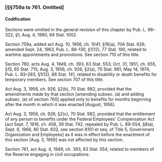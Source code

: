 ### [§§759a to 761. Omitted] ###

#### Codification ####

Sections were omitted in the general revision of this chapter by Pub. L. 96–322, §1, Aug. 4, 1980, 94 Stat. 1002.

Section 759a, added act Aug. 10, 1956, ch. 1041, §16(a), 70A Stat. 626; amended Sept. 24, 1963, Pub. L. 88–130, §1(12), 77 Stat. 190, related to wartime appointments and promotions. See section 710 of this title.

Section 760, acts Aug. 4, 1949, ch. 393, 63 Stat. 553; Oct. 31, 1951, ch. 655, §15, 65 Stat. 715; Aug. 3, 1956, ch. 926, §2(a), 70 Stat. 981; May 14, 1974, Pub. L. 93–283, §1(12), 88 Stat. 141, related to disability or death benefits for temporary members. See section 707 of this title.

Act Aug. 3, 1956, ch. 926, §2(b), 70 Stat. 982, provided that the amendments made by that section [amending subsec. (a) and adding subsec. (e) of section 760] applied only to benefits for months beginning after the month in which it was enacted [August, 1956].

Act Aug. 3, 1956, ch. 926, §2(c), 70 Stat. 982, provided that the entitlement of any person to benefits under the Federal Employees' Compensation Act [act Sept. 7, 1916, ch. 458, 39 Stat. 742, repealed by Pub. L. 89–554, §8(a), Sept. 6, 1966, 80 Stat. 632, see section 8101 et seq. of Title 5, Government Organization and Employees] as it was in effect before the enactment of this section [Aug. 3, 1956] was not affected by this section.

Section 761, act Aug. 4, 1949, ch. 393, 63 Stat. 554, related to members of the Reserve engaging in civil occupations.